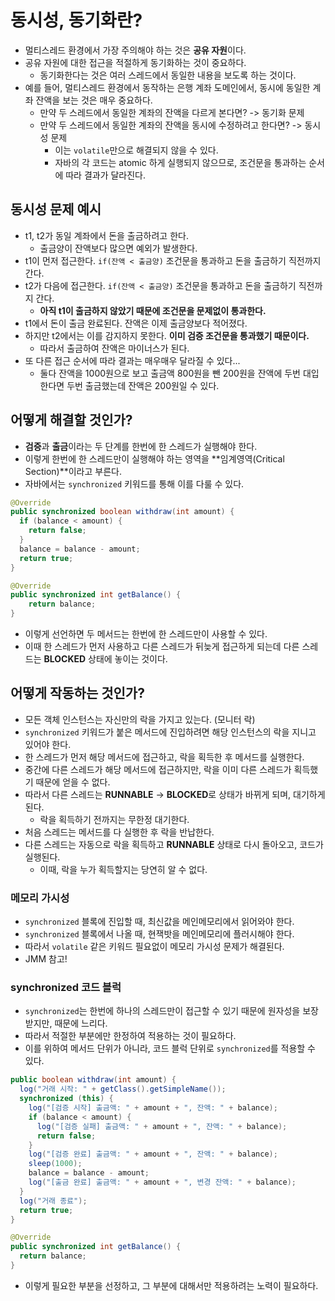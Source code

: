 # 동시성, 동기화란?

- 멀티스레드 환경에서 가장 주의해야 하는 것은 **공유 자원**이다.
- 공유 자원에 대한 접근을 적절하게 동기화하는 것이 중요하다.
  - 동기화한다는 것은 여러 스레드에서 동일한 내용을 보도록 하는 것이다.
- 예를 들어, 멀티스레드 환경에서 동작하는 은행 계좌 도메인에서, 동시에 동일한 계좌 잔액을 보는 것은 매우 중요하다.
  - 만약 두 스레드에서 동일한 계좌의 잔액을 다르게 본다면? -> 동기화 문제
  - 만약 두 스레드에서 동일한 계좌의 잔액을 동시에 수정하려고 한다면? -> 동시성 문제
    - 이는 `volatile`만으로 해결되지 않을 수 있다.
    - 자바의 각 코드는 atomic 하게 실행되지 않으므로, 조건문을 통과하는 순서에 따라 결과가 달라진다.

## 동시성 문제 예시

- t1, t2가 동일 계좌에서 돈을 출금하려고 한다.
  - 출금양이 잔액보다 많으면 예외가 발생한다.
- t1이 먼저 접근한다. `if(잔액 < 출금양)` 조건문을 통과하고 돈을 출금하기 직전까지 간다.
- t2가 다음에 접근한다. `if(잔액 < 출금양)` 조건문을 통과하고 돈을 출금하기 직전까지 간다.
  - **아직 t1이 출금하지 않았기 때문에 조건문을 문제없이 통과한다.**
- t1에서 돈이 출금 완료된다. 잔액은 이제 출금양보다 적어졌다.
- 하지만 t2에서는 이를 감지하지 못한다. **이미 검증 조건문을 통과했기 때문이다.**
  - 따라서 출금하여 잔액은 마이너스가 된다.
- 또 다른 접근 순서에 따라 결과는 매우매우 달라질 수 있다...
  - 둘다 잔액을 1000원으로 보고 출금액 800원을 뺀 200원을 잔액에 두번 대입한다면 두번 출금했는데 잔액은 200원일 수 있다.

## 어떻게 해결할 것인가?

- **검증**과 **출금**이라는 두 단계를 한번에 한 스레드가 실행해야 한다.
- 이렇게 한번에 한 스레드만이 실행해야 하는 영역을 **임계영역(Critical Section)**이라고 부른다.
- 자바에서는 `synchronized` 키워드를 통해 이를 다룰 수 있다.

```java
@Override
public synchronized boolean withdraw(int amount) {
  if (balance < amount) {
    return false;
  }
  balance = balance - amount;
  return true;
}

@Override
public synchronized int getBalance() {
    return balance;
}
```

- 이렇게 선언하면 두 메서드는 한번에 한 스레드만이 사용할 수 있다.
- 이때 한 스레드가 먼저 사용하고 다른 스레드가 뒤늦게 접근하게 되는데 다른 스레드는 **BLOCKED** 상태에 놓이는 것이다.

## 어떻게 작동하는 것인가?

- 모든 객체 인스턴스는 자신만의 락을 가지고 있는다. (모니터 락)
- `synchronized` 키워드가 붙은 메서드에 진입하려면 해당 인스턴스의 락을 지니고 있어야 한다.
- 한 스레드가 먼저 해당 메서드에 접근하고, 락을 획득한 후 메서드를 실행한다.
- 중간에 다른 스레드가 해당 메서드에 접근하지만, 락을 이미 다른 스레드가 획득했기 때문에 얻을 수 없다.
- 따라서 다른 스레드는 **RUNNABLE** -> **BLOCKED**로 상태가 바뀌게 되며, 대기하게 된다.
  - 락을 획득하기 전까지는 무한정 대기한다.
- 처음 스레드는 메서드를 다 실행한 후 락을 반납한다.
- 다른 스레드는 자동으로 락을 획득하고 **RUNNABLE** 상태로 다시 돌아오고, 코드가 실행된다.
  - 이때, 락을 누가 획득할지는 당연히 알 수 없다.

### 메모리 가시성

- `synchronized` 블록에 진입할 때, 최신값을 메인메모리에서 읽어와야 한다.
- `synchronized` 블록에서 나올 때, 현잭밧을 메인메모리에 플러시해야 한다.
- 따라서 `volatile` 같은 키워드 필요없이 메모리 가시성 문제가 해결된다.
- JMM 참고!

### synchronized 코드 블럭

- `synchronized`는 한번에 하나의 스레드만이 접근할 수 있기 때문에 원자성을 보장받지만, 때문에 느리다.
- 따라서 적절한 부분에만 한정하여 적용하는 것이 필요하다.
- 이를 위하여 메서드 단위가 아니라, 코드 블럭 단위로 `synchronized`를 적용할 수 있다.

```java
public boolean withdraw(int amount) {
  log("거래 시작: " + getClass().getSimpleName());
  synchronized (this) {
    log("[검증 시작] 출금액: " + amount + ", 잔액: " + balance);
    if (balance < amount) {
      log("[검증 실패] 출금액: " + amount + ", 잔액: " + balance);
      return false;
    }
    log("[검증 완료] 출금액: " + amount + ", 잔액: " + balance);
    sleep(1000);
    balance = balance - amount;
    log("[출금 완료] 출금액: " + amount + ", 변경 잔액: " + balance);
  }
  log("거래 종료");
  return true;
}

@Override
public synchronized int getBalance() {
  return balance;
}
```

- 이렇게 필요한 부분을 선정하고, 그 부분에 대해서만 적용하려는 노력이 필요하다.
